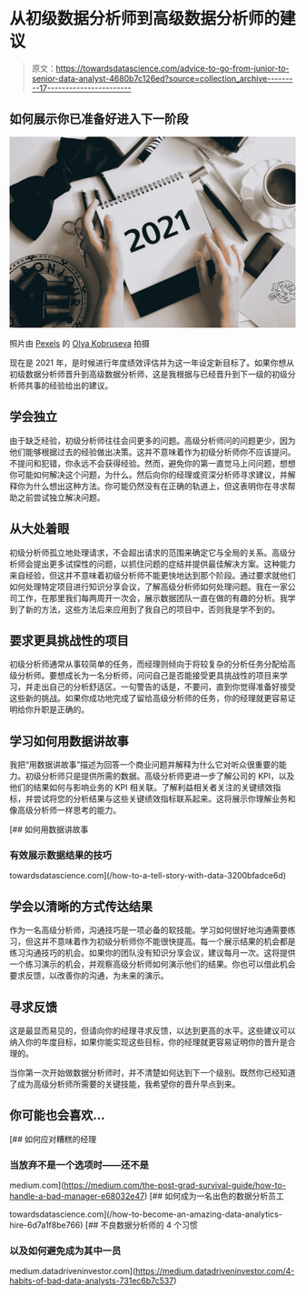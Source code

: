 # 从初级数据分析师到高级数据分析师的建议

> 原文：<https://towardsdatascience.com/advice-to-go-from-junior-to-senior-data-analyst-4680b7c126ed?source=collection_archive---------17----------------------->

## 如何展示你已准备好进入下一阶段

![](img/9667a62058031960db00fa1ecf7a70d8.png)

照片由 [Pexels](https://www.pexels.com/photo/hands-holding-a-2021-calendar-5408689/?utm_content=attributionCopyText&utm_medium=referral&utm_source=pexels) 的 [Olya Kobruseva](https://www.pexels.com/@olyakobruseva?utm_content=attributionCopyText&utm_medium=referral&utm_source=pexels) 拍摄

现在是 2021 年，是时候进行年度绩效评估并为这一年设定新目标了。如果你想从初级数据分析师晋升到高级数据分析师，这是我根据与已经晋升到下一级的初级分析师共事的经验给出的建议。

## 学会独立

由于缺乏经验，初级分析师往往会问更多的问题。高级分析师问的问题更少，因为他们能够根据过去的经验做出决策。这并不意味着作为初级分析师你不应该提问。不提问和犯错，你永远不会获得经验。然而，避免你的第一直觉马上问问题，想想你可能如何解决这个问题，为什么。然后向你的经理或资深分析师寻求建议，并解释你为什么想出这种方法。你可能仍然没有在正确的轨道上，但这表明你在寻求帮助之前尝试独立解决问题。

## 从大处着眼

初级分析师孤立地处理请求，不会超出请求的范围来确定它与全局的关系。高级分析师会提出更多试探性的问题，以抓住问题的症结并提供最佳解决方案。这种能力来自经验，但这并不意味着初级分析师不能更快地达到那个阶段。通过要求就他们如何处理特定项目进行知识分享会议，了解高级分析师如何处理问题。我在一家公司工作，在那里我们每两周开一次会，展示数据团队一直在做的有趣的分析。我学到了新的方法，这些方法后来应用到了我自己的项目中，否则我是学不到的。

## 要求更具挑战性的项目

初级分析师通常从事较简单的任务，而经理则倾向于将较复杂的分析任务分配给高级分析师。要想成长为一名分析师，问问自己是否能接受更具挑战性的项目来学习，并走出自己的分析舒适区。一句警告的话是，不要问，直到你觉得准备好接受这些新的挑战。如果你成功地完成了留给高级分析师的任务，你的经理就更容易证明给你升职是正确的。

## 学习如何用数据讲故事

我把“用数据讲故事”描述为回答一个商业问题并解释为什么它对听众很重要的能力。初级分析师只是提供所需的数据。高级分析师更进一步了解公司的 KPI，以及他们的结果如何与影响业务的 KPI 相关联。了解利益相关者关注的关键绩效指标，并尝试将您的分析结果与这些关键绩效指标联系起来。这将展示你理解业务和像高级分析师一样思考的能力。

[](/how-to-a-tell-story-with-data-3200bfadce6d) [## 如何用数据讲故事

### 有效展示数据结果的技巧

towardsdatascience.com](/how-to-a-tell-story-with-data-3200bfadce6d) 

## 学会以清晰的方式传达结果

作为一名高级分析师，沟通技巧是一项必备的软技能。学习如何很好地沟通需要练习，但这并不意味着作为初级分析师你不能很快提高。每一个展示结果的机会都是练习沟通技巧的机会。如果你的团队没有知识分享会议，建议每月一次。这将提供一个练习演示的机会，并观察高级分析师如何演示他们的结果。你也可以借此机会要求反馈，以改善你的沟通，为未来的演示。

## 寻求反馈

这是最显而易见的，但请向你的经理寻求反馈，以达到更高的水平。这些建议可以纳入你的年度目标，如果你能实现这些目标，你的经理就更容易证明你的晋升是合理的。

当你第一次开始做数据分析师时，并不清楚如何达到下一个级别。既然你已经知道了成为高级分析师所需要的关键技能，我希望你的晋升早点到来。

## 你可能也会喜欢…

[](https://medium.com/the-post-grad-survival-guide/how-to-handle-a-bad-manager-e68032e47) [## 如何应对糟糕的经理

### 当放弃不是一个选项时——还不是

medium.com](https://medium.com/the-post-grad-survival-guide/how-to-handle-a-bad-manager-e68032e47) [](/how-to-become-an-amazing-data-analytics-hire-6d7a1f8be766) [## 如何成为一名出色的数据分析员工

towardsdatascience.com](/how-to-become-an-amazing-data-analytics-hire-6d7a1f8be766) [](https://medium.datadriveninvestor.com/4-habits-of-bad-data-analysts-731ec6b7c537) [## 不良数据分析师的 4 个习惯

### 以及如何避免成为其中一员

medium.datadriveninvestor.com](https://medium.datadriveninvestor.com/4-habits-of-bad-data-analysts-731ec6b7c537)